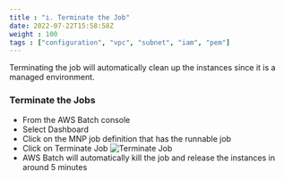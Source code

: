 ```yaml
---
title : "i. Terminate the Job"
date: 2022-07-22T15:58:58Z
weight : 100
tags : ["configuration", "vpc", "subnet", "iam", "pem"]
---
```


Terminating the job will automatically clean up the instances since it is a managed environment.

### Terminate the Jobs
- From the AWS Batch console
- Select Dashboard
- Click on the MNP job definition that has the runnable job
- Click on Terminate Job
![Terminate Job](/images/batch_mnp/terminate_job.png)
- AWS Batch will automatically kill the job and release the instances in around 5 minutes
